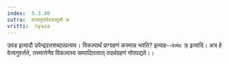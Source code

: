 ```yaml
---
index:  5.3.80
sutra:  प्राचामुपादेरडज्वुचौ च
vritti:  nyasa
---
```


उपड इत्यादौ उपेन्द्रदत्तशब्दात्प्रत्ययः। विकल्पार्थं प्राग्ग्रहणं कस्मान्न भवति? इत्याह--`वेत्येव हि` इत्यादि। अत्र हे वेत्यनुवर्त्तते, तस्मात्तेनैव विकल्पस्य सम्पादितत्वात् तदर्थग्रहणं नोपपद्यते।।

